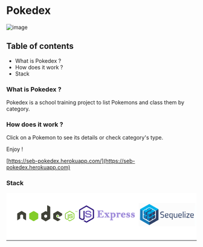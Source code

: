 # Pokedex

![image](resultat/home.png)

## Table of contents

* What is Pokedex ?
* How does it work ?
* Stack

### What is Pokedex ?

Pokedex is a school training project to list Pokemons and class them by category.

### How does it work ?

Click on a Pokemon to see its details or check category's type.

Enjoy !

[https://seb-pokedex.herokuapp.com/](https://seb-pokedex.herokuapp.com)

### Stack

![image](stack.png)
